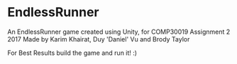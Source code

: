 # EndlessRunner
An EndlessRunner game created using Unity, for COMP30019 Assignment 2 2017
Made by Karim Khairat, Duy 'Daniel' Vu and Brody Taylor

For Best Results build the game and run it! :) 
